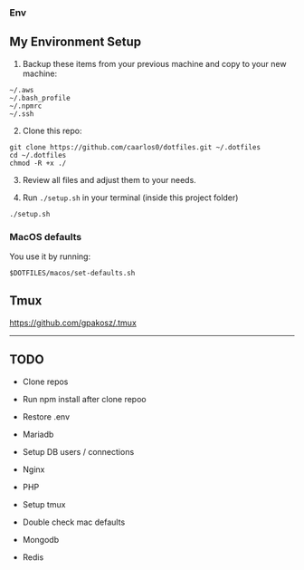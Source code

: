 ### Env

My Environment Setup
---

1. Backup these items from your previous machine and copy to your new machine:

```
~/.aws
~/.bash_profile
~/.npmrc
~/.ssh
```

2. Clone this repo:

```
git clone https://github.com/caarlos0/dotfiles.git ~/.dotfiles
cd ~/.dotfiles
chmod -R +x ./
```

3. Review all files and adjust them to your needs.


4. Run `./setup.sh` in your terminal (inside this project folder)

```
./setup.sh
```


### MacOS defaults

You use it by running:

```
$DOTFILES/macos/set-defaults.sh
```

## Tmux
https://github.com/gpakosz/.tmux


---

## TODO


- Clone repos
- Run npm install after clone repoo
- Restore .env
- Mariadb
- Setup DB users / connections
- Nginx
- PHP

- Setup tmux
- Double check mac defaults

- Mongodb
- Redis